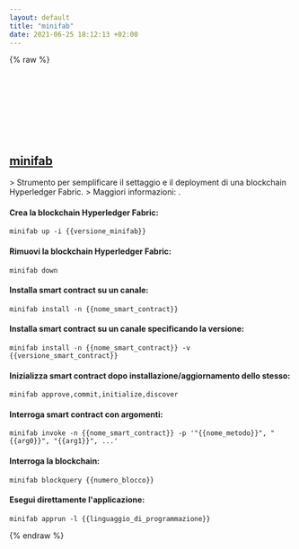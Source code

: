 ```yaml
---
layout: default
title: "minifab"
date: 2021-06-25 18:12:13 +02:00
---
```

{% raw %}
<h2 id="minifab">
  <a href="/it/common/minifab.html">minifab</a> <a href="#minifab"><svg class="icon">
    <use href="/assets/images/unicode_sprite.svg#link" />
  </svg></a>
</h2>
> Strumento per semplificare il settaggio e il deployment di una blockchain Hyperledger Fabric.
> Maggiori informazioni: <https://github.com/hyperledger-labs/minifabric>.

#### Crea la blockchain Hyperledger Fabric:
```shell
minifab up -i {{versione_minifab}}
```
#### Rimuovi la blockchain Hyperledger Fabric:
```shell
minifab down
```
#### Installa smart contract su un canale:
```shell
minifab install -n {{nome_smart_contract}}
```
#### Installa smart contract su un canale specificando la versione:
```shell
minifab install -n {{nome_smart_contract}} -v {{versione_smart_contract}}
```
#### Inizializza smart contract dopo installazione/aggiornamento dello stesso:
```shell
minifab approve,commit,initialize,discover
```
#### Interroga smart contract con argomenti:
```shell
minifab invoke -n {{nome_smart_contract}} -p '"{{nome_metodo}}", "{{arg0}}", "{{arg1}}", ...'
```
#### Interroga la blockchain:
```shell
minifab blockquery {{numero_blocco}}
```
#### Esegui direttamente l'applicazione:
```shell
minifab apprun -l {{linguaggio_di_programmazione}}
```
{% endraw %}